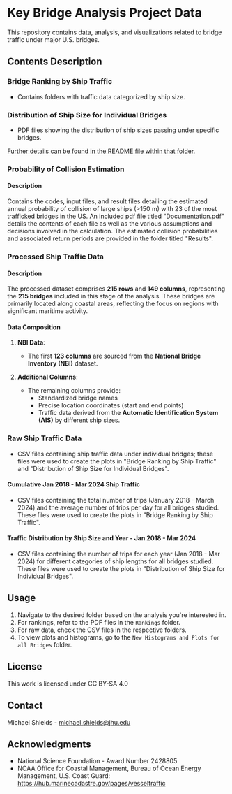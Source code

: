 # Key Bridge Analysis Project Data
This repository contains data, analysis, and visualizations related to bridge traffic under major U.S. bridges. 


## Contents Description

### Bridge Ranking by Ship Traffic
- Contains folders with traffic data categorized by ship size.

### Distribution of Ship Size for Individual Bridges
- PDF files showing the distribution of ship sizes passing under specific bridges.

<ins>Further details can be found in the README file within that folder.</ins>


### Probability of Collision Estimation
#### Description
Contains the codes, input files, and result files detailing the estimated annual probability of collision of large ships (>150 m) with 23 of the most trafficked bridges in the US. An included pdf file titled "Documentation.pdf" details the contents of each file as well as the various assumptions and decisions involved in the calculation. The estimated collision probabilities and associated return periods are provided in the folder titled "Results".


### Processed Ship Traffic Data
#### Description
The processed dataset comprises **215 rows** and **149 columns**, representing the **215 bridges** included in this stage of the analysis. These bridges are primarily located along coastal areas, reflecting the focus on regions with significant maritime activity.

#### Data Composition
1. **NBI Data**:
   - The first **123 columns** are sourced from the **National Bridge Inventory (NBI)** dataset.

2. **Additional Columns**:
   - The remaining columns provide:
     - Standardized bridge names
     - Precise location coordinates (start and end points)
     - Traffic data derived from the **Automatic Identification System (AIS)** by different ship sizes.
    

### Raw Ship Traffic Data
- CSV files containing ship traffic data under individual bridges; these files were used to create the plots in "Bridge Ranking by Ship Traffic" and "Distribution of Ship Size for Individual Bridges".

#### Cumulative Jan 2018 - Mar 2024 Ship Traffic
- CSV files containing the total number of trips (January 2018 - March 2024) and the average number of trips per day for all bridges studied. These files were used to create the plots in "Bridge Ranking by Ship Traffic".

#### Traffic Distribution by Ship Size and Year - Jan 2018 - Mar 2024
- CSV files containing the number of trips for each year (Jan 2018 - Mar 2024) for different categories of ship lengths for all bridges studied. These files were used to create the plots in "Distribution of Ship Size for Individual Bridges".


## Usage

1. Navigate to the desired folder based on the analysis you're interested in.
2. For rankings, refer to the PDF files in the `Rankings` folder.
3. For raw data, check the CSV files in the respective folders.
4. To view plots and histograms, go to the `New Histograms and Plots for all Bridges` folder.

## License

This work is licensed under CC BY-SA 4.0 

## Contact

Michael Shields - michael.shields@jhu.edu

## Acknowledgments

- National Science Foundation - Award Number 2428805
- NOAA Office for Coastal Management, Bureau of Ocean Energy Management, U.S. Coast Guard: https://hub.marinecadastre.gov/pages/vesseltraffic
